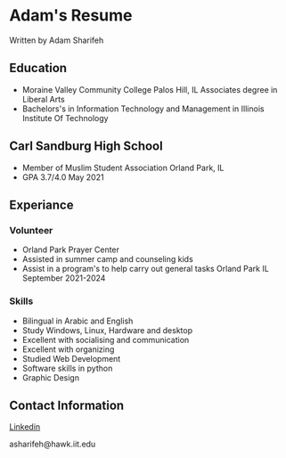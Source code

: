 <!Doctype html>
<html lang ='en'>
<head>
	<meta charset="UTF-8">
	<title>Adam's Resume</title>
</head>
<body>
	<h1>Adam's Resume</h1>
	<p>Written by Adam Sharifeh</p>
	<h2>Education</h2>
	<ul>
		<li>Moraine Valley Community College Palos Hill, IL Associates degree in Liberal Arts</li>
		<li>Bachelors's in Information Technology and Management in Illinois Institute Of Technology</li>
	</ul>
	<h2>Carl Sandburg High School</h2>
	<ul>
		<li>Member of Muslim Student Association Orland Park, IL</li>
		<li>GPA 3.7/4.0 May 2021</li>
	</ul>
	<h2>Experiance</h2>
	<h3>Volunteer</h3>
	<ul>
		<li>Orland Park Prayer Center</li>
		<li>Assisted in summer camp and counseling kids</li>
		<li>Assist in a program's to help carry out general tasks Orland Park IL September 2021-2024</li>
	</ul>
	<h3>Skills</h3>
	<ul>
		<li>Bilingual in Arabic and English</li>
		<li>Study Windows, Linux, Hardware and desktop</li>
		<li>Excellent with socialising and communication</li>
		<li>Excellent with organizing</li>
		<li>Studied Web Development</li>
		<li>Software skills in python</li>
		<li>Graphic Design</li>
	</ul>
	<h2>Contact Information</h2>
	<p><a href="https://www.linkedin.com/feed/?trk=guest_homepage-basic_nav-header-signin ">Linkedin</a></p>
	<p>asharifeh@hawk.iit.edu</p>
</body>
</html>
